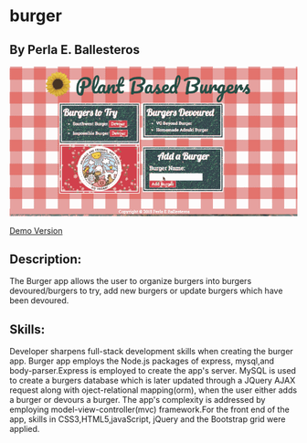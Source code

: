 # burger
## By Perla E. Ballesteros

![Demo gif](./public/assets/img/demogif.gif)

[Demo Version](https://protected-lake-39232.herokuapp.com/)

## Description:
The Burger app allows the user to organize burgers into burgers devoured/burgers to try, add new burgers or update burgers which have been devoured. 

## Skills:
Developer sharpens full-stack development skills when creating the burger app. Burger app employs the Node.js packages of express, mysql,and body-parser.Express is employed to create the app's server. MySQL is used to create a burgers database which is later updated through a JQuery AJAX request along with oject-relational mapping(orm), when the user either adds a burger or devours a burger. The app's complexity is addressed by employing model-view-controller(mvc) framework.For the front end of the app, skills in CSS3,HTML5,javaScript, jQuery and the Bootstrap grid were applied. 
